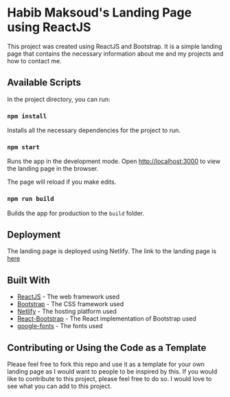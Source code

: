 # Habib Maksoud's Landing Page using ReactJS

This project was created using ReactJS and Bootstrap. It is a simple landing page that contains the necessary information about me and my projects and how to contact me.

## Available Scripts

In the project directory, you can run:

### `npm install`

Installs all the necessary dependencies for the project to run.

### `npm start`

Runs the app in the development mode.
Open [http://localhost:3000](http://localhost:3000) to view the landing page in the browser.

The page will reload if you make edits.

### `npm run build`

Builds the app for production to the `build` folder.

## Deployment

The landing page is deployed using Netlify. The link to the landing page is [here](https://habibmaksoud.com/)

## Built With

- [ReactJS](https://reactjs.org/) - The web framework used
- [Bootstrap](https://getbootstrap.com/) - The CSS framework used
- [Netlify](https://www.netlify.com/) - The hosting platform used
- [React-Bootstrap](https://react-bootstrap.github.io/) - The React implementation of Bootstrap used
- [google-fonts](https://fonts.google.com/) - The fonts used

## Contributing or Using the Code as a Template

Please feel free to fork this repo and use it as a template for your own landing page as I would want to people to be inspired by this. If you would like to contribute to this project, please feel free to do so. I would love to see what you can add to this project.